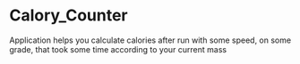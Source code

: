 # Calory_Counter
Application helps you calculate calories after run with some speed, on some grade, that took some time according to your current mass
